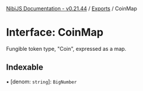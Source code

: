 [NibiJS Documentation - v0.21.44](../intro.md) / [Exports](../modules.md) / CoinMap

# Interface: CoinMap

Fungible token type, "Coin", expressed as a map.

## Indexable

▪ [denom: `string`]: `BigNumber`
